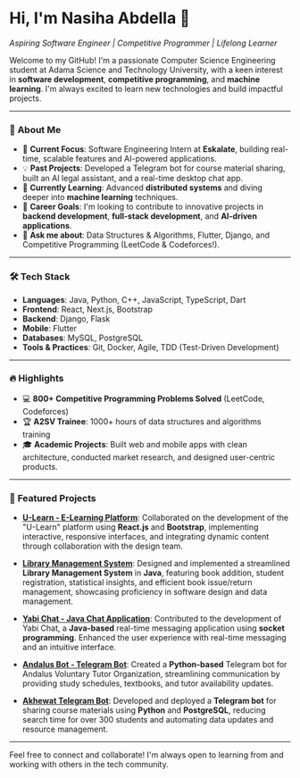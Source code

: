 # Hi, I'm Nasiha Abdella 👋
*Aspiring Software Engineer | Competitive Programmer | Lifelong Learner*

Welcome to my GitHub! I'm a passionate Computer Science Engineering student at Adama Science and Technology University, with a keen interest in **software development**, **competitive programming**, and **machine learning**. I'm always excited to learn new technologies and build impactful projects.

---

### 🚀 **About Me**
- 🔭 **Current Focus**: Software Engineering Intern at **Eskalate**, building real-time, scalable features and AI-powered applications.
- 💡 **Past Projects**: Developed a Telegram bot for course material sharing, built an AI legal assistant, and a real-time desktop chat app.
- 🌱 **Currently Learning**: Advanced **distributed systems** and diving deeper into **machine learning** techniques.
- 💼 **Career Goals**: I'm looking to contribute to innovative projects in **backend development**, **full-stack development**, and **AI-driven applications**.
- 💬 **Ask me about**: Data Structures & Algorithms, Flutter, Django, and Competitive Programming (LeetCode & Codeforces!).

---

### 🛠 **Tech Stack**
- **Languages**: Java, Python, C++, JavaScript, TypeScript, Dart
- **Frontend**: React, Next.js, Bootstrap
- **Backend**: Django, Flask
- **Mobile**: Flutter
- **Databases**: MySQL, PostgreSQL
- **Tools & Practices**: Git, Docker, Agile, TDD (Test-Driven Development)

---

### 🔥 **Highlights**
- 💻 **800+ Competitive Programming Problems Solved** (LeetCode, Codeforces)
- 🏆 **A2SV Trainee**: 1000+ hours of data structures and algorithms training
- 🎓 **Academic Projects**: Built web and mobile apps with clean architecture, conducted market research, and designed user-centric products.

---

### 🌟 **Featured Projects**
- [**U-Learn - E-Learning Platform**](https://github.com/abel12-tech/u-learn): Collaborated on the development of the "U-Learn" platform using **React.js** and **Bootstrap**, implementing interactive, responsive interfaces, and integrating dynamic content through collaboration with the design team.
  
- [**Library Management System**](https://github.com/muniab047/Library-managment-system): Designed and implemented a streamlined **Library Management System** in **Java**, featuring book addition, student registration, statistical insights, and efficient book issue/return management, showcasing proficiency in software design and data management.

- [**Yabi Chat - Java Chat Application**](https://github.com/muniab047/Yabi-Chat-Application): Contributed to the development of Yabi Chat, a **Java-based** real-time messaging application using **socket programming**. Enhanced the user experience with real-time messaging and an intuitive interface.

- [**Andalus Bot - Telegram Bot**](https://github.com/muniab047/andalus-telegram-bot-vercel): Created a **Python-based** Telegram bot for Andalus Voluntary Tutor Organization, streamlining communication by providing study schedules, textbooks, and tutor availability updates.

- [**Akhewat Telegram Bot**](https://github.com/muniab047/Jemea-academics-sector-bot-): Developed and deployed a **Telegram bot** for sharing course materials using **Python** and **PostgreSQL**, reducing search time for over 300 students and automating data updates and resource management.

---

Feel free to connect and collaborate! I'm always open to learning from and working with others in the tech community.
